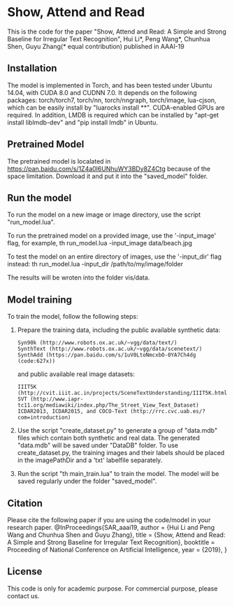 # Show, Attend and Read

This is the code for the paper
"Show, Attend and Read: A Simple and Strong Baseline for Irregular Text Recognition",
Hui Li*, Peng Wang*, Chunhua Shen, Guyu Zhang(* equal contribution) 
published in AAAI-19

## Installation

The model is implemented in Torch, and has been tested under Ubuntu 14.04, with CUDA 8.0 and CUDNN 7.0.
It depends on the following packages: torch/torch7, torch/nn, torch/nngraph, torch/image, lua-cjson, which can be easily install by "luarocks install **". CUDA-enabled GPUs are required. In addition, LMDB is required which can be installed by "apt-get install liblmdb-dev" and "pip install lmdb" in Ubuntu.

## Pretrained Model

The pretrained model is localated in https://pan.baidu.com/s/1Z4a0l6UNhuWY3BDy8Z4Ctg because of the space limitation. Download it and put it into the "saved_model" folder.


## Run the model

To run the model on a new image or image directory, use the script "run_model.lua". 

To run the pretrained model on a provided image, use the '-input_image' flag, for example,
	th run_model.lua -input_image data/beach.jpg
	
To test the model on an entire directory of images, use the '-input_dir' flag instead:
	th run_model.lua -input_dir /path/to/my/image/folder
	
The results will be wroten into the folder vis/data.


## Model training

To train the model, follow the following steps:

1. Prepare the training data, including the public available synthetic data:
    ```
    Syn90k (http://www.robots.ox.ac.uk/~vgg/data/text/)
    SynthText (http://www.robots.ox.ac.uk/~vgg/data/scenetext/)
    SynthAdd (https://pan.baidu.com/s/1uV0LtoNmcxbO-0YA7Ch4dg  (code:627x))
    ```
    and public available real image datasets:
    ```
    IIIT5K (http://cvit.iiit.ac.in/projects/SceneTextUnderstanding/IIIT5K.html)
    SVT (http://www.iapr-tc11.org/mediawiki/index.php/The_Street_View_Text_Dataset)
    ICDAR2013, ICDAR2015, and COCO-Text (http://rrc.cvc.uab.es/?com=introduction)
    ```

1. Use the script "create_dataset.py" to generate a group of "data.mdb" files which contain both synthetic and real data. The generated "data.mdb" will be saved under "DataDB" folder. To use create_dataset.py, the training images and their labels should be placed in the imagePathDir and a 'txt' labelfile separately.

1. Run the script "th main_train.lua" to train the model. The model will be saved regularly under the folder "saved_model".


## Citation

Please cite the following paper if you are using the code/model in your research paper.
@InProceedings{SAR_aaai19,
	author = {Hui Li and Peng Wang and Chunhua Shen and Guyu Zhang},
	title = {Show, Attend and Read: A Simple and Strong Baseline for Irregular Text Recognition},
	booktitle = Proceeding of National Conference on Artificial Intelligence,
	year = {2019},
} 



## License

This code is only for academic purpose. For commercial purpose, please contact us.
